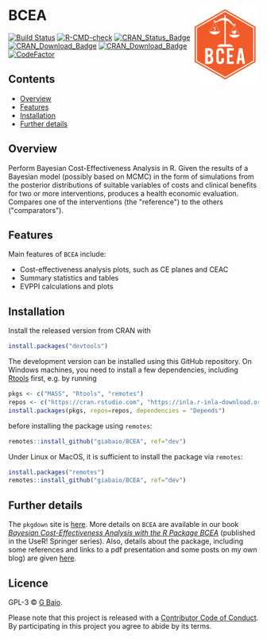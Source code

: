 # BCEA <img src="man/figures/logo.png" align="right" />

<!-- badges: start -->
[![Build Status](https://app.travis-ci.com/n8thangreen/BCEA.svg?branch=dev)](https://app.travis-ci.com/n8thangreen/BCEA)
[![R-CMD-check](https://github.com/n8thangreen/BCEA/actions/workflows/check-standard.yaml/badge.svg)](https://github.com/n8thangreen/BCEA/actions/workflows/check-standard.yaml)
[![CRAN_Status_Badge](https://www.r-pkg.org/badges/version/BCEA)](https://cran.r-project.org/package=BCEA)
[![CRAN_Download_Badge](https://cranlogs.r-pkg.org/badges/BCEA)](https://cran.r-project.org/package=BCEA)
[![CRAN_Download_Badge](https://cranlogs.r-pkg.org/badges/grand-total/BCEA?color=orange)](https://cran.r-project.org/package=BCEA)
[![CodeFactor](https://www.codefactor.io/repository/github/n8thangreen/bcea/badge)](https://www.codefactor.io/repository/github/n8thangreen/bcea)
<!-- badges: end -->

## Contents

- [Overview](#introduction)
- [Features](#features)
- [Installation](#installation)
- [Further details](#further-details)

## Overview

Perform Bayesian Cost-Effectiveness Analysis in R.
Given the results of a Bayesian model (possibly based on MCMC) in the form of simulations from the posterior distributions of suitable variables of costs and clinical benefits for two or more interventions, produces a health economic evaluation. Compares one of the interventions (the "reference") to the others ("comparators").

## Features
Main features of `BCEA` include:

* Cost-effectiveness analysis plots, such as CE planes and CEAC
* Summary statistics and tables
* EVPPI calculations and plots

## Installation
Install the released version from CRAN with
```r
install.packages("devtools")
```

The development version can be installed using this GitHub repository. On Windows machines, you need to install a few dependencies, including [Rtools](https://cran.r-project.org/bin/windows/Rtools/) first, e.g. by running

```r
pkgs <- c("MASS", "Rtools", "remotes")
repos <- c("https://cran.rstudio.com", "https://inla.r-inla-download.org/R/stable") 
install.packages(pkgs, repos=repos, dependencies = "Depends")
```
before installing the package using `remotes`:

```r
remotes::install_github("giabaio/BCEA", ref="dev")
```
Under Linux or MacOS, it is sufficient to install the package via `remotes`:

```r
install.packages("remotes")
remotes::install_github("giabaio/BCEA", ref="dev")
```

## Further details
The `pkgdown` site is [here](https://n8thangreen.github.io/BCEA/).
More details on `BCEA` are available in our book [_Bayesian Cost-Effectiveness Analysis with the R Package BCEA_](https://gianluca.statistica.it/book/bcea/) (published in the UseR! Springer series). Also, details about the package, including some references and links to a pdf presentation and some posts on my own blog) are given [here](https://gianluca.statistica.it/software/bcea/).

## Licence
GPL-3 © [G Baio](https://github.com/giabaio/).

Please note that this project is released with a [Contributor Code of Conduct](https://github.com/n8thangreen/BCEA/blob/dev/CONDUCT.md). By participating in this project you agree to abide by its terms.

